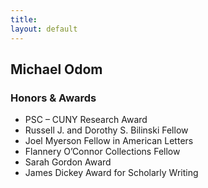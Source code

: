 ```yaml
---
title:
layout: default
---
```


## Michael Odom

### Honors & Awards 

* PSC – CUNY Research Award
* Russell J. and Dorothy S. Bilinski Fellow
* Joel Myerson Fellow in American Letters
* Flannery O’Connor Collections Fellow
* Sarah Gordon Award
* James Dickey Award for Scholarly Writing
